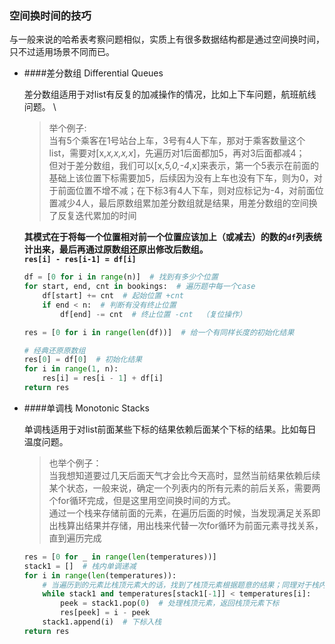 ### 空间换时间的技巧
与一般来说的哈希表考察问题相似，实质上有很多数据结构都是通过空间换时间，只不过适用场景不同而已。

- ####差分数组 Differential Queues
    
    差分数组适用于对list有反复的加减操作的情况，比如上下车问题，航班航线问题。 \
    
  > 举个例子:\
  > 当有5个乘客在1号站台上车，3号有4人下车，那对于乘客数量这个list，需要对[x,_x,x,x,x_]，先遍历对1后面都加5，再对3后面都减4；\
    但对于差分数组，我们可以[x,_5,0,-4_,x]来表示，第一个5表示在前面的基础上该位置下标需要加5，后续因为没有上车也没有下车，则为0，对于前面位置不增不减；在下标3有4人下车，则对应标记为-4，对前面位置减少4人，最后原数组累加差分数组就是结果，用差分数组的空间换了反复迭代累加的时间

  **其模式在于将每一个位置相对前一个位置应该加上（或减去）的数的`df`列表统计出来，最后再通过原数组还原出修改后数组。\
  `res[i] - res[i-1] = df[i]`**
    
  ```python
  df = [0 for i in range(n)]  # 找到有多少个位置
  for start, end, cnt in bookings:  # 遍历题中每一个case
      df[start] += cnt  # 起始位置 +cnt
      if end < n:  # 判断有没有终止位置
          df[end] -= cnt  # 终止位置 -cnt  （复位操作）

  res = [0 for i in range(len(df))]  # 给一个有同样长度的初始化结果
  
  # 经典还原原数组
  res[0] = df[0]  # 初始化结果
  for i in range(1, n):
      res[i] = res[i - 1] + df[i]
  return res
  ``` 

- ####单调栈 Monotonic Stacks
    
  单调栈适用于对list前面某些下标的结果依赖后面某个下标的结果。比如每日温度问题。 
  > 也举个例子：\
  > 当我想知道要过几天后面天气才会比今天高时，显然当前结果依赖后续某个状态，一般来说，确定一个列表内的所有元素的前后关系，需要两个for循环完成，但是这里用空间换时间的方式。 \
  > 通过一个栈来存储前面的元素，在遍历后面的时候，当发现满足关系即出栈算出结果并存储，用出栈来代替一次for循环为前面元素寻找关系，直到遍历完成
  ```python
  res = [0 for _ in range(len(temperatures))]
  stack1 = []  # 栈内单调递减
  for i in range(len(temperatures)):
      # 当遍历到的元素比栈顶元素大的话，找到了栈顶元素根据题意的结果；同理对于栈内所有元素，当满足下标i位置和栈顶元素满足条件，反复出栈返回结果
      while stack1 and temperatures[stack1[-1]] < temperatures[i]:
          peek = stack1.pop(0)  # 处理栈顶元素，返回栈顶元素下标
          res[peek] = i - peek
      stack1.append(i)  # 下标入栈
  return res
  ``` 